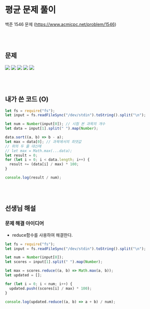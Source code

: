 # 평균 문제 풀이

백준 1546 문제
(https://www.acmicpc.net/problem/1546)

<br/>
<br/>

## 문제

<a href="#"><img src="https://github.com/eunbaming/TIL_JS-CodingTest/assets/110072947/379580bd-8892-4fe3-b2fb-710dfdeeb794"/></a>
<a href="#"><img src="https://github.com/eunbaming/TIL_JS-CodingTest/assets/110072947/c647cdd0-69ce-482f-81c4-332142e84a5f"/></a>
<a href="#"><img src="https://github.com/eunbaming/TIL_JS-CodingTest/assets/110072947/e8f7d583-9746-4a4b-8634-ff6170df26bf"/></a>
<a href="#"><img src="https://github.com/eunbaming/TIL_JS-CodingTest/assets/110072947/99e1c749-c933-4fcd-916c-640b7708c02f"/></a>
<a href="#"><img src="https://github.com/eunbaming/TIL_JS-CodingTest/assets/110072947/26266661-c0a9-49b4-8895-393041639ea7"/></a>

<br/>
<br/>

## 내가 쓴 코드 (O)

```javascript
let fs = require("fs");
let input = fs.readFileSync("/dev/stdin").toString().split("\n");

let num = Number(input[0]); // 시험 본 과목의 개수
let data = input[1].split(" ").map(Number);

data.sort((a, b) => b - a);
let max = data[0]; // 과목에서의 최댓값
// 위의 두 줄 대신에
// let max = Math.max(...data);
let result = 0;
for (let i = 0; i < data.length; i++) {
  result += (data[i] / max) * 100;
}

console.log(result / num);
```

<br/>
<br/>

## 선생님 해설

### 문제 해결 아이디어

- reduce함수를 사용하여 해결한다.

```javascript
let fs = require("fs");
let input = fs.readFileSync("/dev/stdin").toString().split("\n");

let num = Number(input[0]);
let scores = input[1].split(" ").map(Number);

let max = scores.reduce((a, b) => Math.max(a, b));
let updated = [];

for (let i = 0; i < num; i++) {
  updated.push((scores[i] / max) * 100);
}

console.log(updated.reduce((a, b) => a + b) / num);
```
